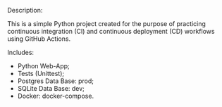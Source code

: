Description:

This is a simple Python project created for the purpose of practicing continuous integration (CI) and continuous deployment (CD) workflows using GitHub Actions.

Includes:
- Python Web-App; 
- Tests (Unittest); 
- Postgres Data Base: prod;
- SQLite Data Base: dev;
- Docker: docker-compose.
